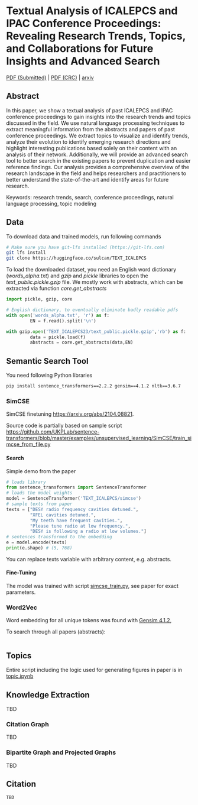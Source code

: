# Textual Analysis of ICALEPCS and IPAC Conference Proceedings: Revealing Research Trends, Topics, and Collaborations for Future Insights and Advanced Search

[PDF (Submitted)](TU2AO02.pdf) | [PDF (CRC)](TU2AO02_CRC.PDF) | [arxiv](https://arxiv.org/abs/2310.08954)

## Abstract
In this paper, we show a textual analysis of past ICALEPCS and IPAC conference proceedings to gain insights into the research trends and topics discussed in the field. We use natural language processing techniques to extract meaningful information from the abstracts and papers of past conference proceedings. We extract topics to visualize and identify trends, analyze their evolution to identify emerging research directions and highlight interesting publications based solely on their content with an analysis of their network. Additionally, we will provide an advanced search tool to better search in the existing papers to prevent duplication and easier reference findings. Our analysis provides a comprehensive overview of the research landscape in the field and helps researchers and practitioners to better understand the state-of-the-art and identify areas for future research. 

Keywords: research trends, search, conference proceedings, natural language processing, topic modeling

## Data

To download data and trained models, run following commands
```bash
# Make sure you have git-lfs installed (https://git-lfs.com)
git lfs install
git clone https://huggingface.co/sulcan/TEXT_ICALEPCS
```

To load the downloaded dataset, you need an English word dictionary (*words_alpha.txt*) and *gzip* and *pickle* libraries to open the *text_public.pickle.gzip* file. We mostly work with abstracts, which can be extracted via function *core.get_abstracts*

```python
import pickle, gzip, core

# English dictionary, to eventually eliminate badly readable pdfs
with open('words_alpha.txt', 'r') as f:
         EN = f.read().split('\n')

with gzip.open('TEXT_ICALEPCS23/text_public.pickle.gzip','rb') as f:
         data = pickle.load(f)
         abstracts = core.get_abstracts(data,EN)
```

## Semantic Search Tool

You need following Python libraries 
```bash
pip install sentence_transformers==2.2.2 gensim==4.1.2 nltk==3.6.7
```


### SimCSE
SimCSE finetuning https://arxiv.org/abs/2104.08821.

Source code is partially based on sample script https://github.com/UKPLab/sentence-transformers/blob/master/examples/unsupervised_learning/SimCSE/train_simcse_from_file.py

#### Search
Simple demo from the paper

```python
# loads library
from sentence_transformers import SentenceTransformer
# loads the model weights
model = SentenceTransformer('TEXT_ICALEPCS/simcse')
# sample texts from paper
texts = ["DESY radio frequency cavities detuned.",
         "XFEL cavities detuned.",
         "My teeth have frequent cavities.",
         "Please tune radio at low frequency.",
         "DESY is following a radio at low volumes."]
# sentences transformed to the embedding
e = model.encode(texts)
print(e.shape) # (5, 768)
```
You can replace texts variable with arbitrary content, e.g. abstracts. 

#### Fine-Tuning
The model was trained with script [simcse_train.py](simcse_train.py), see paper for exact parameters. 

### Word2Vec
Word embedding for all unique tokens was found with [Gensim 4.1.2](https://github.com/RaRe-Technologies/gensim), 

To search through all papers (abstracts):
```python

```

## Topics
Entire script including the logic used for generating figures in paper is in [topic.ipynb](topic.ipynb)

## Knowledge Extraction
TBD
### Citation Graph
TBD
### Bipartite Graph and Projected Graphs
TBD

## Citation

```
TBD
```
